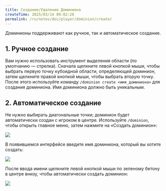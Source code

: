 ```yaml
---
title: Создание/Удаление Доминиона
createTime: 2025/03/14 09:02:28
permalink: /ru/notes/doc/player/dominion/create/
---
```


Доминионы поддерживают как ручное, так и автоматическое создание.

## 1. Ручное создание

Вам нужно использовать инструмент выделения области (по умолчанию — стрелка). Сначала щелкните левой кнопкой мыши, чтобы выбрать первую точку кубоидной области, определяющей доминион, затем щелкните правой кнопкой мыши, чтобы выбрать вторую точку. После этого используйте команду `/dominion create <имя_доминиона>` для создания доминиона. Имя доминиона должно быть уникальным.

## 2. Автоматическое создание

Не нужно выбирать диагональные точки; доминион будет автоматически создан с игроком в центре. Используйте `/dominion`, чтобы открыть главное меню, затем нажмите на «Создать доминион»:

![](/player/dominion/create/1.png)

В появившемся интерфейсе введите имя доминиона, который вы хотите создать:

![](/player/dominion/create/2.png)

После ввода имени щелкните левой кнопкой мыши по зеленому бетону в центре внизу, чтобы автоматически создать доминион:

![](/player/dominion/create/3.png)
